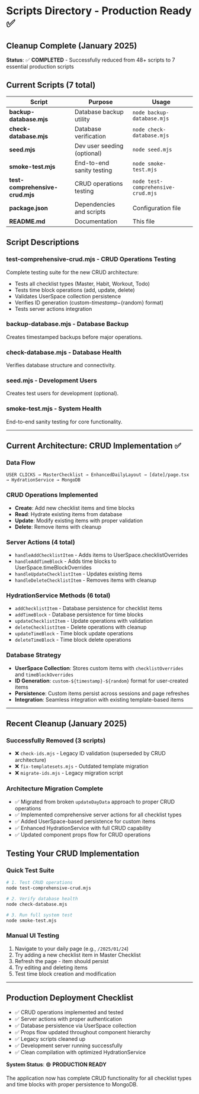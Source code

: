 # Scripts Directory - Production Ready ✅

## Cleanup Complete (January 2025)

**Status**: ✅ **COMPLETED** - Successfully reduced from 48+ scripts to 7 essential production scripts

## Current Scripts (7 total)

| Script                          | Purpose                     | Usage                              |
| ------------------------------- | --------------------------- | ---------------------------------- |
| **backup-database.mjs**         | Database backup utility     | `node backup-database.mjs`         |
| **check-database.mjs**          | Database verification       | `node check-database.mjs`          |
| **seed.mjs**                    | Dev user seeding (optional) | `node seed.mjs`                    |
| **smoke-test.mjs**              | End-to-end sanity testing   | `node smoke-test.mjs`              |
| **test-comprehensive-crud.mjs** | CRUD operations testing     | `node test-comprehensive-crud.mjs` |
| **package.json**                | Dependencies and scripts    | Configuration file                 |
| **README.md**                   | Documentation               | This file                          |

## Script Descriptions

### **test-comprehensive-crud.mjs** - CRUD Operations Testing

Complete testing suite for the new CRUD architecture:

- Tests all checklist types (Master, Habit, Workout, Todo)
- Tests time block operations (add, update, delete)
- Validates UserSpace collection persistence
- Verifies ID generation (custom-${timestamp}-${random} format)
- Tests server actions integration

### **backup-database.mjs** - Database Backup

Creates timestamped backups before major operations.

### **check-database.mjs** - Database Health

Verifies database structure and connectivity.

### **seed.mjs** - Development Users

Creates test users for development (optional).

### **smoke-test.mjs** - System Health

End-to-end sanity testing for core functionality.

---

## Current Architecture: CRUD Implementation ✅

### Data Flow

```
USER CLICKS → MasterChecklist → EnhancedDailyLayout → [date]/page.tsx → HydrationService → MongoDB
```

### CRUD Operations Implemented

- **Create**: Add new checklist items and time blocks
- **Read**: Hydrate existing items from database
- **Update**: Modify existing items with proper validation
- **Delete**: Remove items with cleanup

### Server Actions (4 total)

- `handleAddChecklistItem` - Adds items to UserSpace.checklistOverrides
- `handleAddTimeBlock` - Adds time blocks to UserSpace.timeBlockOverrides
- `handleUpdateChecklistItem` - Updates existing items
- `handleDeleteChecklistItem` - Removes items with cleanup

### HydrationService Methods (6 total)

- `addChecklistItem` - Database persistence for checklist items
- `addTimeBlock` - Database persistence for time blocks
- `updateChecklistItem` - Update operations with validation
- `deleteChecklistItem` - Delete operations with cleanup
- `updateTimeBlock` - Time block update operations
- `deleteTimeBlock` - Time block delete operations

### Database Strategy

- **UserSpace Collection**: Stores custom items with `checklistOverrides` and `timeBlockOverrides`
- **ID Generation**: `custom-${timestamp}-${random}` format for user-created items
- **Persistence**: Custom items persist across sessions and page refreshes
- **Integration**: Seamless integration with existing template-based items

---

## Recent Cleanup (January 2025)

### Successfully Removed (3 scripts)

- ❌ `check-ids.mjs` - Legacy ID validation (superseded by CRUD architecture)
- ❌ `fix-templatesets.mjs` - Outdated template migration
- ❌ `migrate-ids.mjs` - Legacy migration script

### Architecture Migration Complete

- ✅ Migrated from broken `updateDayData` approach to proper CRUD operations
- ✅ Implemented comprehensive server actions for all checklist types
- ✅ Added UserSpace-based persistence for custom items
- ✅ Enhanced HydrationService with full CRUD capability
- ✅ Updated component props flow for CRUD operations

## Testing Your CRUD Implementation

### Quick Test Suite

```bash
# 1. Test CRUD operations
node test-comprehensive-crud.mjs

# 2. Verify database health
node check-database.mjs

# 3. Run full system test
node smoke-test.mjs
```

### Manual UI Testing

1. Navigate to your daily page (e.g., `/2025/01/24`)
2. Try adding a new checklist item in Master Checklist
3. Refresh the page - item should persist
4. Try editing and deleting items
5. Test time block creation and modification

---

## Production Deployment Checklist

- ✅ CRUD operations implemented and tested
- ✅ Server actions with proper authentication
- ✅ Database persistence via UserSpace collection
- ✅ Props flow updated throughout component hierarchy
- ✅ Legacy scripts cleaned up
- ✅ Development server running successfully
- ✅ Clean compilation with optimized HydrationService

**System Status**: 🟢 **PRODUCTION READY**

The application now has complete CRUD functionality for all checklist types and time blocks with proper persistence to MongoDB.
